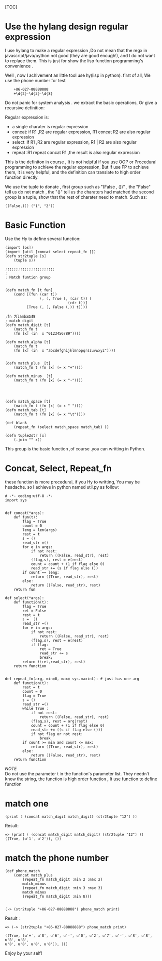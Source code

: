 
[TOC]

#  Use the hylang design regular expression


I use hylang to make a regular expression ,Do not mean that the regx in javascript/java/python not good (they are   good enough!), and I do not want
to replace them. This is just for show the lisp function programming's convenience . 

Well , now I achivement an little tool use hy(lisp in python).  first of all, We use the phone number for test

		+86-027-88888888
		+\d{2}-\d{3}-\d{8}


Do not panic for system analysis . we extract the basic operations, Or give a recursive definition:  

Regular expression is:

- a single charater is regular expression
- concat: if R1 ,R2 are regular expression, R1 concat R2 are also regular expression
- select:  if R1 ,R2 are regular expression, R1 | R2 are also regular expression
- repeat :R1  repeat concat R1 ,the result is also regular expression


This is the definiton in course , It is not helpful if you use OOP or Procedural programming to achieve the regular expression,
But if use FP to achieve them, It is very helpful, and the definition can translate to high order function directly.

We use the tuple to donate , first group such as "(False , ())" , the "False" tell us do not match , the "()" tell us the charaters had matched
the second group is a tuple, show that the rest of charater need to match.
Such as:

	((False,()) ("1", "2"))

# Basic Function

Use the Hy to define several function:

	(import [os])
	(import [util [concat select repeat_fn ]])
	(defn str2tuple [s]
		(tuple s))

	;;;;;;;;;;;;;;;;;;;;;;;
	;
	; Match funtion group


	(defn match_fn [t fun]
		(cond [(fun (car t)) 
					(, (, True (, (car t)) )
								 (cdr t))]
			  [True (, (, False (,)) t)]))

	;fn 为lamba函数
	; match digit
	(defn match_digit [t] 
		(match_fn t 
		(fn [x] (in  x "0123456789"))))

	(defn match_alpha [t] 
		(match_fn t 
		(fn [x] (in  x "abcdefghijklmnopqrszuvwxyz"))))


	(defn match_plus  [t]
		(match_fn t (fn [x] (= x "+"))))

	(defn match_minus  [t]
		(match_fn t (fn [x] (= x "-"))))




	(defn match_space [t]
		(match_fn t (fn [x] (= x " "))))
	(defn match_tab [t]
		(match_fn t (fn [x] (= x "\t"))))

	(def blank
		(repeat_fn (select match_space match_tab) ))

	(defn tuple2str [x]
		(.join "" x))


This group is the basic function ,of course ,you can writting in Python.

# Concat, Select, Repeat_fn

these function is more procedural, if you Hy to writting, You may be headache. so I achieve in python named util.py as follow:

	# -*- coding:utf-8 -*-
	import sys


	def concat(*args):
		def fun(t):
			flag = True
			count = 0
			leng = len(args)
			rest = t
			s = ()
			read_str =()		
			for e in args:
				if not rest:
					return ((False, read_str), rest)
				(flag,s), rest = e(rest)
				count = count + (1 if flag else 0)
				read_str += (s if flag else ())
			if count == leng:
				return ((True, read_str), rest)
			else:
				return ((False, read_str), rest)
		return fun

	def select(*args):
		def function(t):
			flag = True
			ret = False
			rest = t
			s =  ()
			read_str =()
			for e in args:
				if not rest:
					return ((False, read_str), rest)
				(flag,s), rest = e(rest)
				if flag:
					ret = True
					read_str += s
					break;
			return ((ret,read_str), rest)
		return function


	def repeat_fn(arg, min=0, max= sys.maxint): # just has one arg
		def function(t):
			rest = t
			count = 0
			flag = True
			s = ()
			read_str =()
			while True :
				if not rest:
					return ((False, read_str), rest)
				(flag,s), rest = arg(rest)
				count = count + (1 if flag else 0)
				read_str += ((s if flag else ()))
				if not flag or not rest:
					break
			if count >= min and count <= max:
				return ((True, read_str), rest)
			else:
				return ((False, read_str), rest)
		return function



*NOTE*  
Do not use the parameter t in the function's parameter list. They needn't know the string, the function is high order function
,  It use function to define function


# match one 

	(print ( (concat match_digit match_digit) (str2tuple "12") ))

Result:

	=> (print ( (concat match_digit match_digit) (str2tuple "12") ))
	((True, (u'1', u'2')), ())

# match the phone number

	(def phone_match
		(concat match_plus 
			(repeat_fn match_digit :min 2 :max 2)
			match_minus
			(repeat_fn match_digit :min 3 :max 3)
			match_minus
			(repeat_fn match_digit :min 8)))


	(-> (str2tuple "+86-027-88888888") phone_match print)

Result :
	
	=> (-> (str2tuple "+86-027-88888888") phone_match print)
	
	((True, (u'+', u'8', u'6', u'-', u'0', u'2', u'7', u'-', u'8', u'8', u'8', u'8',
 	u'8', u'8', u'8', u'8')), ())


Enjoy by your self!